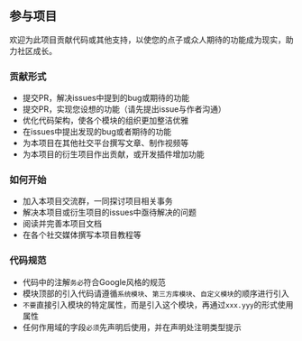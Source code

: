 ## 参与项目

欢迎为此项目贡献代码或其他支持，以使您的点子或众人期待的功能成为现实，助力社区成长。  

### 贡献形式

- 提交PR，解决issues中提到的bug或期待的功能
- 提交PR，实现您设想的功能（请先提出issue与作者沟通）
- 优化代码架构，使各个模块的组织更加整洁优雅
- 在issues中提出发现的bug或者期待的功能
- 为本项目在其他社交平台撰写文章、制作视频等
- 为本项目的衍生项目作出贡献，或开发插件增加功能

### 如何开始

- 加入本项目交流群，一同探讨项目相关事务
- 解决本项目或衍生项目的issues中亟待解决的问题
- 阅读并完善本项目文档
- 在各个社交媒体撰写本项目教程等

### 代码规范

- 代码中的注解`务必`符合Google风格的规范
- 模块顶部的引入代码请遵循`系统模块`、`第三方库模块`、`自定义模块`的顺序进行引入
- `不要`直接引入模块的特定属性，而是引入这个模块，再通过`xxx.yyy`的形式使用属性
- 任何作用域的字段`必须`先声明后使用，并在声明处注明类型提示
